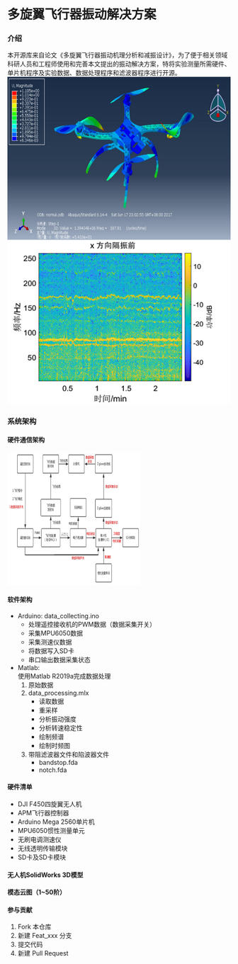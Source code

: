 # 多旋翼飞行器振动解决方案

### 介绍
本开源库来自论文《多旋翼飞行器振动机理分析和减振设计》，为了便于相关领域科研人员和工程师使用和完善本文提出的振动解决方案，特将实验测量所需硬件、单片机程序及实验数据、数据处理程序和滤波器程序进行开源。
<img src="模态云图/32.JPG" width="640" height="368" /> 
<img src="code/Spectrogram.png" width="640" height="368" /> 
### 系统架构
#### 硬件通信架构
<img src="code/architecture.png" width="300" height="300" /> 

#### 软件架构
- Arduino:  data_collecting.ino
    - 处理遥控接收机的PWM数据（数据采集开关）
    - 采集MPU6050数据
    - 采集测速仪数据
    - 将数据写入SD卡
    - 串口输出数据采集状态
- Matlab:   
    使用Matlab R2019a完成数据处理
    1. 原始数据
    2. data_processing.mlx
        - 读取数据
        - 重采样
        - 分析振动强度
        - 分析转速稳定性
        - 绘制频谱
        - 绘制时频图
    3. 带阻滤波器文件和陷波器文件
        - bandstop.fda
        - notch.fda

#### 硬件清单
- DJI F450四旋翼无人机
- APM飞行器控制器
- Arduino Mega 2560单片机
- MPU6050惯性测量单元
- 无刷电调测速仪
- 无线透明传输模块
- SD卡及SD卡模块

#### 无人机SolidWorks 3D模型
#### 模态云图（1~50阶）
#### 参与贡献

1.  Fork 本仓库
2.  新建 Feat_xxx 分支
3.  提交代码
4.  新建 Pull Request
